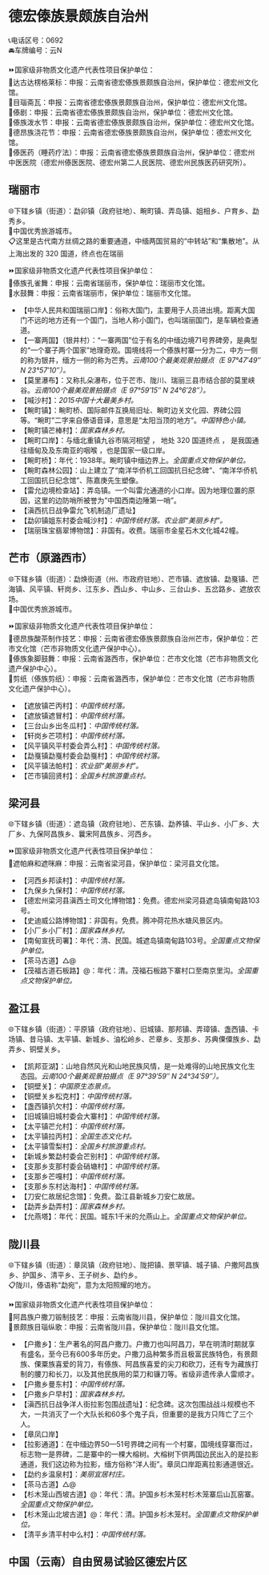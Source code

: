 # 德宏傣族景颇族自治州  
📞电话区号：0692  
🚘车牌编号：云N  
  
⏩国家级非物质文化遗产代表性项目保护单位：  
🔸达古达楞格莱标：申报：云南省德宏傣族景颇族自治州，保护单位：德宏州文化馆。  
🔸目瑙斋瓦：申报：云南省德宏傣族景颇族自治州，保护单位：德宏州文化馆。  
🔸傣剧：申报：云南省德宏傣族景颇族自治州，保护单位：德宏州文化馆。  
🔸傣族泼水节：申报：云南省德宏傣族景颇族自治州，保护单位：德宏州文化馆。  
🔸德昂族浇花节：申报：云南省德宏傣族景颇族自治州，保护单位：德宏州文化馆。  
🔸傣医药（睡药疗法）：申报：云南省德宏傣族景颇族自治州，保护单位：德宏州中医医院（德宏州傣医医院、德宏州第二人民医院、德宏州民族医药研究所）。    

## 瑞丽市  
🌐下辖乡镇（街道）：勐卯镇（政府驻地）、畹町镇、弄岛镇、姐相乡、户育乡、勐秀乡。  
🏅中国优秀旅游城市。  
📋这里是古代南方丝绸之路的重要通道，中缅两国贸易的“中转站”和“集散地”。从上海出发的 320 国道，终点也在瑞丽  
  
⏩国家级非物质文化遗产代表性项目保护单位：  
🔸傣族孔雀舞：申报：云南省瑞丽市，保护单位：瑞丽市文化馆。  
🔸水鼓舞：申报：云南省瑞丽市，保护单位：瑞丽市文化馆。    
  
* 【中华人民共和国瑞丽口岸】：俗称大国门，主要用于人员进出境。距离大国门不远的地方还有一个国门，当地人称小国门，也叫瑞丽国门，是车辆检查通道。  
* 【一寨两国】（银井村）：“一寨两国”位于有名的中缅边境71号界碑旁，是典型的“一个寨子两个国家”地理奇观。国境线将一个傣族村寨一分为二，中方一侧的称为银井，缅方一侧的称为芒秀。*云南100个最美观景拍摄点（E 97°47′49″ N 23°57′10″）。*  
* 【莫里瀑布】：又称扎朵瀑布，位于芒市、陇川、瑞丽三县市结合部的莫里峡谷。*云南100个最美观景拍摄点（E 97°59′15″ N 24°6′28″）。*  
* 【喊沙村】：*2015中国十大最美乡村。*  
* 【畹町镇】：畹町桥、国际邮件互换局旧址、畹町边关文化园、界碑公园等。“畹町”二字来自傣语音译，意思是“太阳当顶的地方”。*中国特色小镇。*  
* 【畹町镇芒棒村】：*国家森林乡村。*  
* 【畹町口岸】：与缅北重镇九谷市隔河相望 ， 地处 320 国道终点 ， 是我国通往缅甸及及东南亚的咽喉 ，也是国家一级口岸。  
* 【畹町桥】：年代：1938年。畹町镇中缅边界上。*全国重点文物保护单位。*  
* 【畹町森林公园】：山上建立了“南洋华侨机工回国抗日纪念碑”、“南洋华侨机工回国抗日纪念馆”、陈嘉庚先生塑像。  
* 【雷允边境检查站】：弄岛镇。一个叫雷允通道的小口岸。因为地理位置的原因，这里的边防哨所被誉为”中国西南边陲第一哨”。  
* 【滇西抗日战争雷允飞机制造厂遗址】  
* 【勐卯镇姐东村委会喊沙村】：*中国传统村落。农业部“美丽乡村”。*  
* 【瑞丽珠宝翡翠博物馆】：非国有。收费。瑞丽市金星石木文化城42幢。  

## 芒市（原潞西市）  
🌐下辖乡镇（街道）：勐焕街道（州、市政府驻地）、芒市镇、遮放镇、勐戛镇、芒海镇、风平镇、轩岗乡、江东乡、西山乡、中山乡、三台山乡、五岔路乡、遮放农场。  
🏅中国优秀旅游城市。  
  
⏩国家级非物质文化遗产代表性项目保护单位：  
🔸德昂族酸茶制作技艺：申报：云南省德宏傣族景颇族自治州芒市，保护单位：芒市文化馆（芒市非物质文化遗产保护中心）。    
🔸傣族象脚鼓舞：申报：云南省潞西市，保护单位：芒市文化馆（芒市非物质文化遗产保护中心）。  
🔸剪纸（傣族剪纸）：申报：云南省潞西市，保护单位：芒市文化馆（芒市非物质文化遗产保护中心）。    
  
* 【遮放镇芒丙村】：*中国传统村落。*  
* 【遮放镇遮冒村】：*中国传统村落。*  
* 【三台山乡出冬瓜村】：*中国传统村落。*  
* 【轩岗乡芒项村】：*中国传统村落。*  
* 【风平镇风平村委会弄么村】：*中国传统村落。*  
* 【勐戛镇勐戛村委会勐戛村】：*中国传统村落。*  
* 【风平镇法帕村】：*农业部“美丽乡村”。*  
* 【芒市镇回贤村】：*全国乡村旅游重点村。*  

## 梁河县  
🌐下辖乡镇（街道）：遮岛镇（政府驻地）、芒东镇、勐养镇、平山乡、小厂乡、大厂乡、九保阿昌族乡、曩宋阿昌族乡、河西乡。  
  
⏩国家级非物质文化遗产代表性项目保护单位：  
🔸遮帕麻和遮咪麻：申报：云南省梁河县，保护单位：梁河县文化馆。    
  
* 【河西乡邦读村】：*中国传统村落。*  
* 【九保乡九保村】：*中国传统村落。*  
* 【德宏州梁河县滇西土司文化博物馆】：免费。德宏州梁河县遮岛镇南甸路103号。  
* 【史迪威公路博物馆】：非国有。免费。腾冲荷花热水塘风景区内。  
* 【小厂乡小厂村】：*国家森林乡村。*  
* 【南甸宣抚司署】：年代：清、民国。城遮岛镇南甸路103号。*全国重点文物保护单位。*  
* 【茶马古道】△@ 
* 【茂福古道石板路】@：年代：清。茂福石板路下寨村口至南京里沟。*全国重点文物保护单位。*  
  
## 盈江县  
🌐下辖乡镇（街道）：平原镇（政府驻地）、旧城镇、那邦镇、弄璋镇、盏西镇、卡场镇、昔马镇、太平镇、新城乡、油松岭乡、芒章乡、支那乡、苏典傈僳族乡、勐弄乡、铜壁关乡。  
  
* 【凯邦亚湖】：山地自然风光和山地民族风情，是一处难得的山地民族文化生态园。*云南100个最美观景拍摄点（E 97°39′59″ N 24°34′59″）。*  
* 【铜壁关】：*中国原生态景点。*  
* 【铜壁关乡松克村】：*中国传统村落。*  
* 【盏西镇扒欠村】：*中国传统村落。*  
* 【旧城镇旧城村委会大寨村】：*中国传统村落。*  
* 【太平镇芒允村】：*中国传统村落。*  
* 【太平镇拉丙村】：*全国生态文化村。*  
* 【太平镇雪梨村】：*全国乡村旅游重点村。*  
* 【新城乡繁勐村委会芒别村】：*中国传统村落。*  
* 【支那乡支那村委会硝塘村】：*中国传统村落。*  
* 【支那乡芒嘎村】：*中国传统村落。*  
* 【支那乡东村达海村】：*中国传统村落。*  
* 【刀安仁故居纪念馆】：免费。盈江县新城乡刀安仁故居。  
* 【勐弄乡勐弄村】：*国家森林乡村。*  
* 【允燕塔】：年代：民国。城东1千米的允燕山上。*全国重点文物保护单位。*  

## 陇川县  
🌐下辖乡镇（街道）：章凤镇（政府驻地）、陇把镇、景罕镇、城子镇、户撒阿昌族乡、护国乡、清平乡、王子树乡、勐约乡。  
📋陇川，傣语称“勐宛”，意为太阳照耀的地方。  
    
⏩国家级非物质文化遗产代表性项目保护单位：  
🔸阿昌族户撒刀锻制技艺：申报：云南省陇川县，保护单位：陇川县文化馆。  
🔸景颇族目瑙纵歌：申报：云南省陇川县，保护单位：陇川县文化馆。    

* 【户撒乡】：生产著名的阿昌户撒刀。户撒刀也叫阿昌刀，早在明清时期就享有盛名，至今已有600多年历史。户撒刀品种繁多而且极富民族特色，有景颇族、傈粟族喜爱的背刀，有傣族、阿昌族喜爱的尖刀和砍刀，还有专为藏族打制的腰刀和长刀，以及其他民族用的菜刀和镰刀等。省级非遗传承人雷顺才。  
* 【户撒乡曼东村】：*中国传统村落。*  
* 【户撒乡户早村】：*国家森林乡村。*  
* 【滇西抗日战争洋人街拉影包围战遗址】：纪念碑。这次包围战战斗规模也不大，一共消灭了一个大队长和60多个鬼子兵，但重要的是我方只阵亡了三个人。  
* 【章凤口岸】  
* 【拉影通道】：在中缅边界50—51号界碑之间有一个村寨，国境线穿寨而过，标志物一是界碑，二是寨中的一棵大榕树。大榕树下供两国边民出入的是拉影通道，我们这边称为拉影，缅方俗称“洋人街”。章凤口岸距离拉影通道很近。  
* 【勐约乡温泉村】：*美丽宜居村庄。*  
* 【茶马古道】△@  
* 【杉木笼山西坡古道】@：年代：清。护国乡杉木笼村杉木笼寨后山瓦窑寨。*全国重点文物保护单位。*  
* 【杉木笼山北坡古道】@：年代：清。护国乡杉木笼村。*全国重点文物保护单位。*  
* 【清平乡清平村中么村】：*中国传统村落。*  
  
## 中国（云南）自由贸易试验区德宏片区